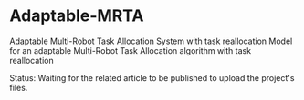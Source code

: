 # Adaptable-MRTA
Adaptable Multi-Robot Task Allocation System with task reallocation
Model for an adaptable Multi-Robot Task Allocation algorithm with task reallocation

Status: Waiting for the related article to be published to upload the project's files.
